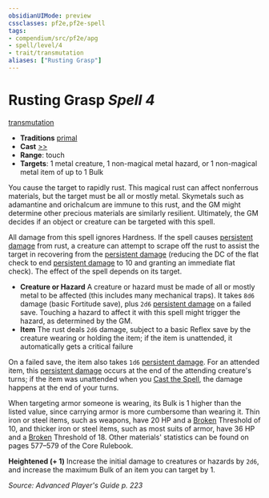 ```yaml
---
obsidianUIMode: preview
cssclasses: pf2e,pf2e-spell
tags:
- compendium/src/pf2e/apg
- spell/level/4
- trait/transmutation
aliases: ["Rusting Grasp"]
---
```

# Rusting Grasp *Spell 4*   
[transmutation](rules/traits/transmutation.md "Transmutation School Trait")  

- **Traditions** [primal](rules/traits/primal.md "Primal Tradition Trait")
- **Cast** [>>](rules/core-rulebook/chapter-9-playing-the-game.md#Actions "Two-Action") 
- **Range**: touch
- **Targets**: 1 metal creature, 1 non-magical metal hazard, or 1 non-magical metal item of up to 1 Bulk

You cause the target to rapidly rust. This magical rust can affect nonferrous materials, but the target must be all or mostly metal. Skymetals such as adamantine and orichalcum are immune to this rust, and the GM might determine other precious materials are similarly resilient. Ultimately, the GM decides if an object or creature can be targeted with this spell.

All damage from this spell ignores Hardness. If the spell causes [persistent damage](rules/conditions.md#Persistent%20Damage) from rust, a creature can attempt to scrape off the rust to assist the target in recovering from the [persistent damage](rules/conditions.md#Persistent%20Damage) (reducing the DC of the flat check to end [persistent damage](rules/conditions.md#Persistent%20Damage) to 10 and granting an immediate flat check). The effect of the spell depends on its target.

- **Creature or Hazard** A creature or hazard must be made of all or mostly metal to be affected (this includes many mechanical traps). It takes `8d6` damage (basic Fortitude save), plus `2d6` [persistent damage](rules/conditions.md#Persistent%20Damage) on a failed save. Touching a hazard to affect it with this spell might trigger the hazard, as determined by the GM.
- **Item** The rust deals `2d6` damage, subject to a basic Reflex save by the creature wearing or holding the item; if the item is unattended, it automatically gets a critical failure

On a failed save, the item also takes `1d6` [persistent damage](rules/conditions.md#Persistent%20Damage). For an attended item, this [persistent damage](rules/conditions.md#Persistent%20Damage) occurs at the end of the attending creature's turns; if the item was unattended when you [Cast the Spell](rules/actions/cast-a-spell.md), the damage happens at the end of your turns.

When targeting armor someone is wearing, its Bulk is 1 higher than the listed value, since carrying armor is more cumbersome than wearing it. Thin iron or steel items, such as weapons, have 20 HP and a [Broken](rules/conditions.md#Broken) Threshold of 10, and thicker iron or steel items, such as most suits of armor, have 36 HP and a [Broken](rules/conditions.md#Broken) Threshold of 18. Other materials' statistics can be found on pages 577–579 of the Core Rulebook.

**Heightened (+ 1)** Increase the initial damage to creatures or hazards by `2d6`, and increase the maximum Bulk of an item you can target by 1.

*Source: Advanced Player's Guide p. 223*